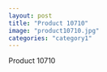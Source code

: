 ```yaml
---
layout: post
title: "Product 10710"
image: "product10710.jpg"
categories: "category1"
---
```

Product 10710

